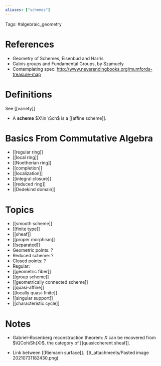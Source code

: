 ```yaml
---
aliases: ["schemes"]
---
```


Tags: #algebraic_geometry 

# References

- Geometry of Schemes, Eisenbud and Harris
- Galois groups and Fundamental Groups, by Szamuely.
- Contemplating spec: <http://www.neverendingbooks.org/mumfords-treasure-map>

# Definitions
See [[variety]]

- A **scheme** $X\in \Sch$ is a [[affine scheme]].

# Basics From Commutative Algebra

- [[regular ring]]
- [[local ring]]
- [[Noetherian ring]]
- [[completion]]
- [[localization]]
- [[integral closure]]
- [[reduced ring]]
- [[Dedekind domain]]

# Topics

- [[smooth scheme]]
- [[finite type]]
- [[sheaf]]
- [[proper morphism]]
- [[separated]]
- Geometric points: ?
- Reduced scheme: ?
- Closed points: ?
- Regular: 
- [[geometric fiber]]
- [[group scheme]]
- [[geometrically connected scheme]]
- [[quasi-affine]]
- [[locally quasi-finite]]
- [[singular support]]
- [[characteristic cycle]]

# Notes

- Gabriel–Rosenberg reconstruction theorem: $X$ can be recovered from $\QCoh\Sh(X)$, the category of [[quasicoherent sheaf]].

- Link between [[Riemann surface]]. 
	![](_attachments/Pasted image 20210731182430.png)